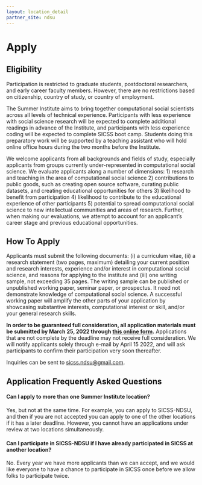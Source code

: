 ```yaml
---
layout: location_detail
partner_site: ndsu
---
```


# Apply

## Eligibility

Participation is restricted to graduate students, postdoctoral researchers, and early career faculty members. However, there are no restrictions based on citizenship, country of study, or country of employment. 

The Summer Institute aims to bring together computational social scientists across all levels of technical experience. Participants with less experience with social science research will be expected to complete additional readings in advance of the Institute, and participants with less experience coding will be expected to complete SICSS boot camp. Students doing this preparatory work will be supported by a teaching assistant who will hold online office hours during the two months before the Institute.

We welcome applicants from all backgrounds and fields of study, especially applicants from groups currently under-represented in computational social science. We evaluate applicants along a number of dimensions: 1) research and teaching in the area of computational social science 2) contributions to public goods, such as creating open source software, curating public datasets, and creating educational opportunities for others 3) likelihood to benefit from participation 4) likelihood to contribute to the educational experience of other participants 5) potential to spread computational social science to new intellectual communities and areas of research. Further, when making our evaluations, we attempt to account for an applicant’s career stage and previous educational opportunities.

## How To Apply

Applicants must submit the following documents: (i) a curriculum vitae, (ii) a research statement (two pages, maximum) detailing your current position and research interests, experience and/or interest in computational social science, and reasons for applying to the institute and (iii) one writing sample, not exceeding 35 pages. The writing sample can be published or unpublished working paper, seminar paper, or prospectus. It need not demonstrate knowledge of computational social science. A successful working paper will amplify the other parts of your application by showcasing substantive interests, computational interest or skill, and/or your general research skills.

**In order to be guaranteed full consideration, all application materials must be submitted by March 25, 2022 through [this online form](https://forms.gle/JhYhzwzqSoYqiznJ6).** Applications that are not complete by the deadline may not receive full consideration. We will notify applicants solely through e-mail by April 15 2022, and will ask participants to confirm their participation very soon thereafter.

Inquiries can be sent to sicss.ndsu@gmail.com.

## Application Frequently Asked Questions

#### Can I apply to more than one Summer Institute location?

Yes, but not at the same time. For example, you can apply to SICSS-NDSU, and then if you are not accepted you can apply to one of the other locations if it has a later deadline. However, you cannot have an applications under review at two locations simultaneously.

#### Can I participate in SICSS-NDSU if I have already participated in SICSS at another location?

No. Every year we have more applicants than we can accept, and we would like everyone to have a chance to participate in SICSS once before we allow folks to participate twice.
